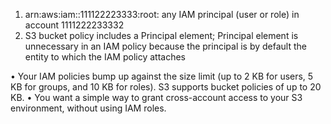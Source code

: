 
1. arn:aws:iam::111122223333:root: any IAM principal (user or role) in account 1111222233332
2. S3 bucket policy includes a Principal element; Principal element is unnecessary in an IAM policy because the principal is by default the entity to which the IAM policy attaches

•	Your IAM policies bump up against the size limit (up to 2 KB for users, 5 KB for groups, and 10 KB for roles). S3 supports bucket policies of up to 20 KB.
•	You want a simple way to grant cross-account access to your S3 environment, without using IAM roles.